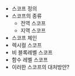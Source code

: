 * 스코프 정의
* 스코프의 종류
    * 전역 스코프
    * 지역 스코프
* 스코프 체인
* 렉시컬 스코프
* 비 블록레벨 스코프
* 함수 레벨 스코프
* 이러한 스코프의 대처방안?